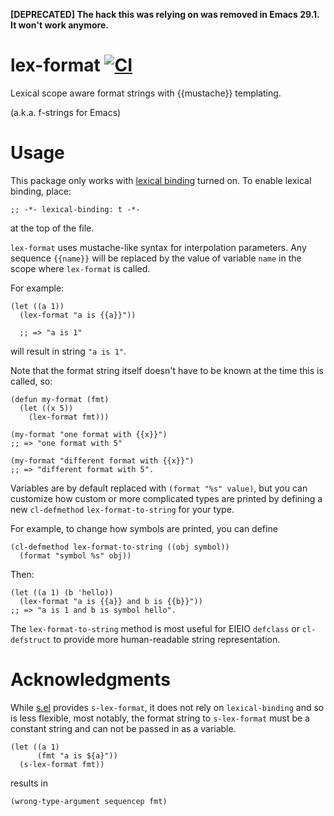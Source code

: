 **[DEPRECATED] The hack this was relying on was removed in Emacs 29.1.  It won't work anymore.**

# lex-format [![CI](https://github.com/Fuco1/emacs-lex-format/actions/workflows/test.yml/badge.svg)](https://github.com/Fuco1/emacs-lex-format/actions/workflows/test.yml)

Lexical scope aware format strings with {{mustache}} templating.

(a.k.a. f-strings for Emacs)

# Usage

This package only works with [lexical
binding](https://www.gnu.org/software/emacs/manual/html_node/elisp/Lexical-Binding.html)
turned on.  To enable lexical binding, place:

``` emacs-lisp
;; -*- lexical-binding: t -*-
```

at the top of the file.

`lex-format` uses mustache-like syntax for interpolation parameters.
Any sequence `{{name}}` will be replaced by the value of variable
`name` in the scope where `lex-format` is called.

For example:

``` emacs-lisp
(let ((a 1))
  (lex-format "a is {{a}}"))

  ;; => "a is 1"
```

will result in string `"a is 1"`.

Note that the format string itself doesn't have to be known at the
time this is called, so:

``` emacs-lisp
(defun my-format (fmt)
  (let ((x 5))
    (lex-format fmt)))

(my-format "one format with {{x}}")
;; => "one format with 5"

(my-format "different format with {{x}}")
;; => "different format with 5".
```

Variables are by default replaced with `(format "%s" value)`, but you
can customize how custom or more complicated types are printed by
defining a new `cl-defmethod` `lex-format-to-string` for your type.

For example, to change how symbols are printed, you can define

``` emacs-lisp
(cl-defmethod lex-format-to-string ((obj symbol))
  (format "symbol %s" obj))
```

Then:

``` emacs-lisp
(let ((a 1) (b 'hello))
  (lex-format "a is {{a}} and b is {{b}}"))
;; => "a is 1 and b is symbol hello".
```

The `lex-format-to-string` method is most useful for EIEIO `defclass`
or `cl-defstruct` to provide more human-readable string
representation.

# Acknowledgments

While [s.el](https://github.com/magnars/s.el) provides `s-lex-format`,
it does not rely on `lexical-binding` and so is less flexible, most
notably, the format string to `s-lex-format` must be a constant string
and can not be passed in as a variable.

``` emacs-lisp
(let ((a 1)
      (fmt "a is ${a}"))
  (s-lex-format fmt))
```

results in

    (wrong-type-argument sequencep fmt)
